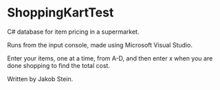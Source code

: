 # ShoppingKartTest
C# database for item pricing in a supermarket. 

Runs from the input console, made using Microsoft Visual Studio. 

Enter your items, one at a time, from A-D, and then enter x when you are done shopping to find the total cost. 





Written by Jakob Stein. 
